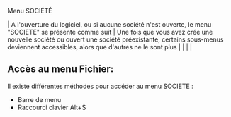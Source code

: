 






Menu SOCIÉTÉ







| A l'ouverture du logiciel, 
 ou si aucune société n'est ouverte, le menu "SOCIETE" 
 se présente comme suit | Une fois que vous avez 
 crée une nouvelle 
 société ou ouvert 
 une société préexistante, certains sous-menus deviennent accessibles, 
 alors que d'autres ne le sont plus |
|  |  |


## Accès au menu Fichier:


Il existe différentes méthodes pour accéder au menu SOCIETE :


* Barre de menu
* Raccourci clavier 
 Alt+S


